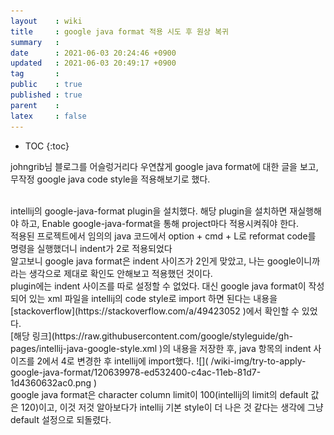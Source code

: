 ```yaml
---
layout    : wiki
title     : google java format 적용 시도 후 원상 복귀
summary   : 
date      : 2021-06-03 20:24:46 +0900
updated   : 2021-06-03 20:49:17 +0900
tag       : 
public    : true
published : true
parent    : 
latex     : false
---
```

* TOC
{:toc}

johngrib님 블로그를 어슬렁거리다 우연찮게 google java format에 대한 글을 보고, 무작정 google java code style을 적용해보기로 했다.  

<br>
intellij의 google-java-format plugin을 설치했다. 해당 plugin을 설치하면 재실행해야 하고, Enable google-java-format을 통해 project마다 적용시켜줘야 한다.

<br>
적용된 프로젝트에서 임의의 java 코드에서 option + cmd + L로 reformat code를 명령을 실행했더니 indent가 2로 적용되었다  

<br>
알고보니 google java format은 indent 사이즈가 2인게 맞았고, 나는 google이니까 라는 생각으로 제대로 확인도 안해보고 적용했던 것이다.

<br>
plugin에는 indent 사이즈를 따로 설정할 수 없었다. 대신 google java format이 작성되어 있는 xml 파일을 intellij의 code style로 import 하면 된다는 내용을 [stackoverflow](https://stackoverflow.com/a/49423052 )에서 확인할 수 있었다.

<br>
[해당 링크](https://raw.githubusercontent.com/google/styleguide/gh-pages/intellij-java-google-style.xml )의 내용을 저장한 후, java 항목의 indent 사이즈를 2에서 4로 변경한 후 intellij에 import했다.  
![]( /wiki-img/try-to-apply-google-java-format/120639978-ed532400-c4ac-11eb-81d7-1d4360632ac0.png )  

<br>
google java format은 character column limit이 100(intellij의 limit의 default 값은 120)이고, 이것 저것 알아보다가 intellij 기본 style이 더 나은 것 같다는 생각에 그냥 default 설정으로 되돌렸다.

